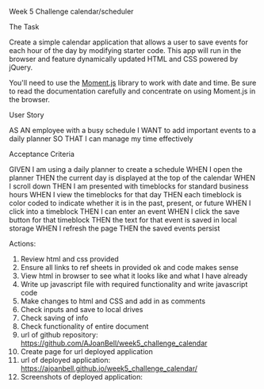 Week 5 Challenge calendar/scheduler

The Task

Create a simple calendar application that allows a user to save events for each hour of the day by modifying starter code. This app will run in the browser and feature dynamically updated HTML and CSS powered by jQuery.

You'll need to use the [Moment.js](https://momentjs.com/) library to work with date and time. Be sure to read the documentation carefully and concentrate on using Moment.js in the browser.

User Story

AS AN employee with a busy schedule
I WANT to add important events to a daily planner
SO THAT I can manage my time effectively

Acceptance Criteria

GIVEN I am using a daily planner to create a schedule
WHEN I open the planner
THEN the current day is displayed at the top of the calendar
WHEN I scroll down
THEN I am presented with timeblocks for standard business hours
WHEN I view the timeblocks for that day
THEN each timeblock is color coded to indicate whether it is in the past, present, or future
WHEN I click into a timeblock
THEN I can enter an event
WHEN I click the save button for that timeblock
THEN the text for that event is saved in local storage
WHEN I refresh the page
THEN the saved events persist

Actions:

1. Review html and css provided
2. Ensure all links to ref sheets in provided ok and code makes sense
3. View html in browser to see what it looks like and what I have already
4. Write up javascript file with required functionality and write javascript code
5. Make changes to html and CSS and add in as comments
6. Check inputs and save to local drives
7. Check saving of info
8. Check functionality of entire document
9. url of github repository: https://github.com/AJoanBell/week5_challenge_calendar
10. Create page for url deployed application
11. url of deployed application: https://ajoanbell.github.io/week5_challenge_calendar/
12. Screenshots of deployed application:

